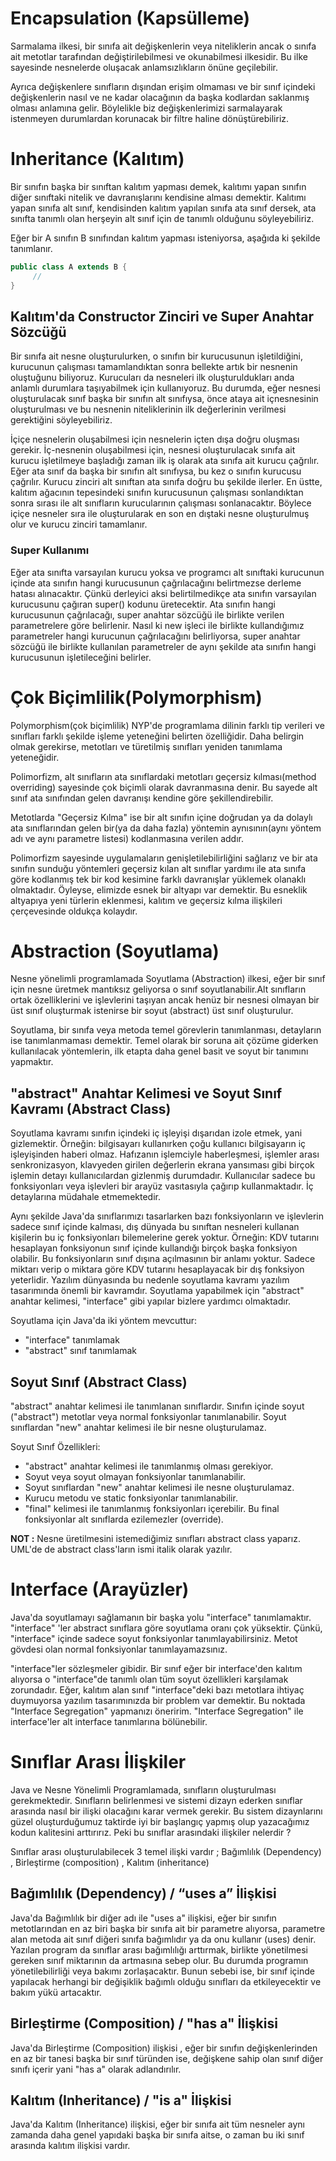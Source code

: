 # Encapsulation (Kapsülleme) 

Sarmalama ilkesi, bir sınıfa ait değişkenlerin veya niteliklerin ancak o sınıfa ait metotlar tarafından değiştirilebilmesi ve okunabilmesi ilkesidir. Bu ilke sayesinde nesnelerde oluşacak anlamsızlıkların önüne geçilebilir.

Ayrıca değişkenlere sınıfların dışından erişim olmaması ve bir sınıf içindeki değişkenlerin nasıl ve ne kadar olacağının da başka kodlardan saklanmış olması anlamına gelir. Böylelikle biz değişkenlerimizi sarmalayarak istenmeyen durumlardan korunacak bir filtre haline dönüştürebiliriz. 

# Inheritance (Kalıtım) 

Bir sınıfın başka bir sınıftan kalıtım yapması demek, kalıtımı yapan sınıfın diğer sınıftaki nitelik ve davranışlarını kendisine alması demektir. Kalıtımı yapan sınıfa alt sınıf, kendisinden kalıtım yapılan sınıfa ata sınıf dersek, ata sınıfta tanımlı olan herşeyin alt sınıf için de tanımlı olduğunu söyleyebiliriz. 

Eğer bir A sınıfın B sınıfından kalıtım yapması isteniyorsa, aşağıda ki şekilde tanımlanır. 

``` java
public class A extends B {
     // 
}
```

## Kalıtım'da Constructor Zinciri ve Super Anahtar Sözcüğü 

Bir sınıfa ait nesne oluşturulurken, o sınıfın bir kurucusunun işletildiğini, kurucunun çalışması tamamlandıktan sonra bellekte artık bir nesnenin oluştuğunu biliyoruz. Kurucuları da nesneleri ilk oluşturuldukları anda anlamlı durumlara taşıyabilmek için kullanıyoruz. Bu durumda, eğer nesnesi oluşturulacak sınıf başka bir sınıfın alt sınıfıysa, önce ataya ait içnesnesinin oluşturulması ve bu nesnenin niteliklerinin ilk değerlerinin verilmesi gerektiğini söyleyebiliriz. 

İçiçe nesnelerin oluşabilmesi için nesnelerin içten dışa doğru oluşması gerekir. İç-nesnenin oluşabilmesi için, nesnesi oluşturulacak sınıfa ait kurucu işletilmeye başladığı zaman ilk iş olarak ata sınıfa ait kurucu çağrılır. Eğer ata sınıf da başka bir sınıfın alt sınıfıysa, bu kez o sınıfın kurucusu çağrılır. Kurucu zinciri alt sınıftan ata sınıfa doğru bu şekilde ilerler. En üstte, kalıtım ağacının tepesindeki sınıfın kurucusunun çalışması sonlandıktan sonra sırası ile alt sınıfların kurucularının çalışması sonlanacaktır. Böylece içiçe nesneler sıra ile oluşturularak en son en dıştaki nesne oluşturulmuş olur ve kurucu zinciri tamamlanır.

### Super Kullanımı 

Eğer ata sınıfta varsayılan kurucu yoksa ve programcı alt sınıftaki kurucunun içinde ata sınıfın hangi kurucusunun çağrılacağını belirtmezse derleme hatası alınacaktır. Çünkü derleyici aksi belirtilmedikçe ata sınıfın varsayılan kurucusunu çağıran super() kodunu üretecektir. Ata sınıfın hangi kurucusunun çağrılacağı, super anahtar sözcüğü ile birlikte verilen parametrelere göre belirlenir. Nasıl ki new işleci ile birlikte kullandığımız parametreler hangi kurucunun çağrılacağını belirliyorsa, super anahtar sözcüğü ile birlikte kullanılan parametreler de aynı şekilde ata sınıfın hangi kurucusunun işletileceğini belirler.

# Çok Biçimlilik(Polymorphism) 

Polymorphism(çok biçimlilik) NYP'de programlama dilinin farklı tip verileri ve sınıfları farklı şekilde işleme yeteneğini belirten özelliğidir. Daha belirgin olmak gerekirse, metotları ve türetilmiş sınıfları yeniden tanımlama yeteneğidir.

Polimorfizm, alt sınıfların ata sınıflardaki metotları geçersiz kılması(method overriding) sayesinde çok biçimli olarak davranmasına denir. Bu sayede alt sınıf ata sınıfından gelen davranışı kendine göre şekillendirebilir.

Metotlarda "Geçersiz Kılma" ise bir alt sınıfın içine doğrudan ya da dolaylı ata sınıflarından gelen bir(ya da daha fazla) yöntemin aynısının(aynı yöntem adı ve aynı parametre listesi) kodlanmasına verilen addır. 

Polimorfizm sayesinde uygulamaların genişletilebilirliğini sağlarız ve bir ata sınıfın sunduğu yöntemleri geçersiz kılan alt sınıflar yardımı ile ata sınıfa göre kodlanmış tek bir kod kesimine farklı davranışlar yüklemek olanaklı olmaktadır. Öyleyse, elimizde esnek bir altyapı var demektir. Bu esneklik altyapıya yeni türlerin eklenmesi, kalıtım ve geçersiz kılma ilişkileri çerçevesinde oldukça kolaydır.

# Abstraction (Soyutlama) 

Nesne yönelimli programlamada Soyutlama (Abstraction) ilkesi, eğer bir sınıf için nesne üretmek mantıksız geliyorsa o sınıf soyutlanabilir.Alt sınıfların ortak özelliklerini ve işlevlerini taşıyan ancak henüz bir nesnesi olmayan bir üst sınıf oluşturmak istenirse bir soyut (abstract) üst sınıf oluşturulur.

Soyutlama, bir sınıfa veya metoda temel görevlerin tanımlanması, detayların ise tanımlanmaması demektir. Temel olarak bir soruna ait çözüme giderken kullanılacak yöntemlerin, ilk etapta daha genel basit ve soyut bir tanımını yapmaktır.

## "abstract" Anahtar Kelimesi ve Soyut Sınıf Kavramı (Abstract Class) 

Soyutlama kavramı sınıfın içindeki iç işleyişi dışarıdan izole etmek, yani gizlemektir. Örneğin: bilgisayarı kullanırken çoğu kullanıcı bilgisayarın iç işleyişinden haberi olmaz. Hafızanın işlemciyle haberleşmesi, işlemler arası senkronizasyon, klavyeden girilen değerlerin ekrana yansıması gibi birçok işlemin detayı kullanıcılardan gizlenmiş durumdadır. Kullanıcılar sadece bu fonksiyonları veya işlevleri bir arayüz vasıtasıyla çağırıp kullanmaktadır. İç detaylarına müdahale etmemektedir.

Aynı şekilde Java'da sınıflarımızı tasarlarken bazı fonksiyonların ve işlevlerin sadece sınıf içinde kalması, dış dünyada bu sınıftan nesneleri kullanan kişilerin bu iç fonksiyonları bilemelerine gerek yoktur. Örneğin: KDV tutarını hesaplayan fonksiyonun sınıf içinde kullandığı birçok başka fonksiyon olabilir. Bu fonksiyonların sınıf dışına açılmasının bir anlamı yoktur. Sadece miktarı verip o miktara göre KDV tutarını hesaplayacak bir dış fonksiyon yeterlidir. Yazılım dünyasında bu nedenle soyutlama kavramı yazılım tasarımında önemli bir kavramdır. Soyutlama yapabilmek için "abstract" anahtar kelimesi, "interface" gibi yapılar bizlere yardımcı olmaktadır.

Soyutlama için Java'da iki yöntem mevcuttur:

- "interface" tanımlamak
- "abstract" sınıf tanımlamak

## Soyut Sınıf (Abstract Class)

"abstract" anahtar kelimesi ile tanımlanan sınıflardır. Sınıfın içinde soyut ("abstract") metotlar veya normal fonksiyonlar tanımlanabilir. Soyut sınıflardan "new" anahtar kelimesi ile bir nesne oluşturulamaz.

Soyut Sınıf Özellikleri: 

- "abstract" anahtar kelimesi ile tanımlanmış olması gerekiyor.
- Soyut veya soyut olmayan fonksiyonlar tanımlanabilir.
- Soyut sınıflardan "new" anahtar kelimesi ile nesne oluşturulamaz.
- Kurucu metodu ve static fonksiyonlar tanımlanabilir.
- "final" kelimesi ile tanımlanmış fonksiyonları içerebilir. Bu final fonksiyonlar alt sınıflarda ezilemezler (override).

**NOT :** Nesne üretilmesini istemediğimiz sınıfları abstract class yaparız. UML'de de abstract class'ların ismi italik olarak yazılır.

# Interface (Arayüzler) 

Java'da soyutlamayı sağlamanın bir başka yolu "interface" tanımlamaktır. "interface" 'ler abstract sınıflara göre soyutlama oranı çok yüksektir. Çünkü, "interface" içinde sadece soyut fonksiyonlar tanımlayabilirsiniz. Metot gövdesi olan normal fonksiyonlar tanımlayamazsınız. 

"interface"ler sözleşmeler gibidir. Bir sınıf eğer bir interface'den kalıtım alıyorsa o "interface"de tanımlı olan tüm soyut özellikleri karşılamak zorundadır. Eğer, kalıtım alan sınıf "interface"deki bazı metotlara ihtiyaç duymuyorsa yazılım tasarımınızda bir problem var demektir. Bu noktada "Interface Segregation" yapmanızı öneririm. "Interface Segregation" ile interface'ler alt interface tanımlarına bölünebilir. 



# Sınıflar Arası İlişkiler

Java ve Nesne Yönelimli Programlamada, sınıfların oluşturulması gerekmektedir. Sınıfların belirlenmesi ve sistemi dizayn ederken sınıflar arasında nasıl bir ilişki olacağını karar vermek gerekir. Bu sistem dizaynlarını güzel oluşturduğumuz taktirde iyi bir başlangıç yapmış olup yazacağımız kodun kalitesini arttırırız. Peki bu sınıflar arasındaki ilişkiler nelerdir ?

Sınıflar arası oluşturulabilecek 3 temel ilişki vardır ; Bağımlılık (Dependency) , Birleştirme (composition) , Kalıtım (inheritance)

## Bağımlılık (Dependency) / “uses a” İlişkisi

Java'da Bağımlılık bir diğer adı ile "uses a" ilişkisi, eğer bir sınıfın metotlarından en az biri başka bir sınıfa ait bir parametre alıyorsa, parametre alan metoda ait sınıf diğeri sınıfa bağımlıdır ya da onu kullanır (uses) denir. Yazılan program da sınıflar arası bağımlılığı arttırmak, birlikte yönetilmesi gereken sınıf miktarının da artmasına sebep olur. Bu durumda programın yönetilebilirliği veya bakımı zorlaşacaktır. Bunun sebebi ise, bir sınıf içinde yapılacak herhangi bir değişiklik bağımlı olduğu sınıfları da etkileyecektir ve bakım yükü artacaktır.

## Birleştirme (Composition) / "has a" İlişkisi

Java'da Birleştirme (Composition) ilişkisi , eğer bir sınıfın değişkenlerinden en az bir tanesi başka bir sınıf türünden ise, değişkene sahip olan sınıf diğer sınıfı içerir yani "has a" olarak adlandırılır.

## Kalıtım (Inheritance) / "is a" İlişkisi

Java'da Kalıtım (Inheritance) ilişkisi, eğer bir sınıfa ait tüm nesneler aynı zamanda daha genel yapıdaki başka bir sınıfa aitse, o zaman bu iki sınıf arasında kalıtım ilişkisi vardır.
